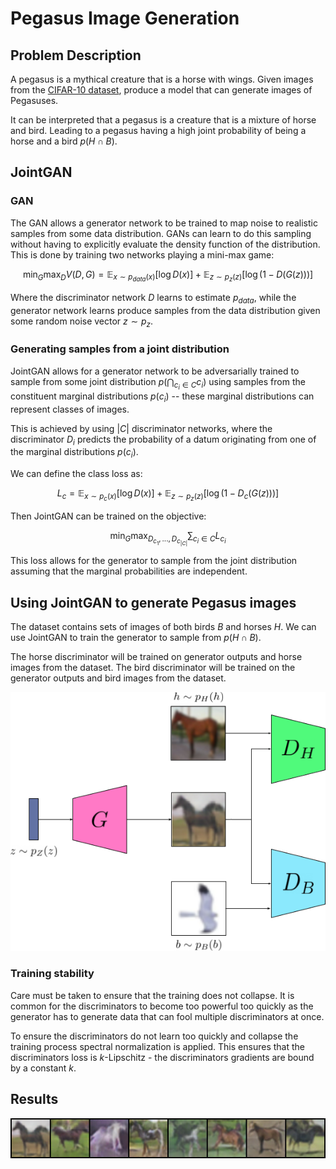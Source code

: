 # Pegasus Image Generation

## Problem Description

A pegasus is a mythical creature that is a horse with wings. Given images from the [CIFAR-10 dataset](https://www.cs.toronto.edu/~kriz/cifar.html), produce a model that can generate images of Pegasuses.

It can be interpreted that a pegasus is a creature that is a mixture of horse and bird. Leading to a pegasus having a high joint probability of being a horse and a bird $p(H \cap B)$.

## JointGAN

### GAN
The GAN allows a generator network to be trained to map noise to realistic samples from some data distribution. GANs can learn to do this sampling without having to explicitly evaluate the density function of the distribution. This is done by training two networks playing a mini-max game:

$$\min_G \max_D V(D,G) =\mathbb{E}_{x\sim p_{data}(x)}[\log D(x)]+\mathbb{E}_{z\sim p_z(z)}[\log(1-D(G(z)))]$$

Where the discriminator network $D$ learns to estimate $p_{data}$, while the generator network learns produce samples from the data distribution given some random noise vector $z\sim p_{z}$.


### Generating samples from a joint distribution

JointGAN allows for a generator network to be adversarially trained to sample from some joint distribution $p\left(\bigcap_{c_i\in C}c_i\right)$ using samples from the constituent marginal distributions $p\left(c_i\right)$ -- these marginal distributions can represent classes of images.

This is achieved by using $|C|$ discriminator networks, where the discriminator $D_i$ predicts the probability of a datum originating from one of the marginal distributions $p\left(c_i\right)$.

We can define the class loss as:

$$L_c = \mathbb{E}_{x\sim p_{c}(x)}[\log D(x)]+\mathbb{E}_{z\sim p_z(z)}[\log(1-D_c(G(z)))]$$

Then JointGAN can be trained on the objective:

$$\min_G \max_{D_{c_1},...,D_{c_{|C|}}} \sum_{c_i\in C}L_{c_i}$$

This loss allows for the generator to sample from the joint distribution assuming that the marginal probabilities are independent.

## Using JointGAN to generate Pegasus images

The dataset contains sets of images of both birds $B$ and horses $H$. We can use JointGAN to train the generator to sample from $p(H \cap B)$.

The horse discriminator will be trained on generator outputs and horse images from the dataset. The bird discriminator will be trained on the generator outputs and bird images from the dataset.

![Architecture diagram](./img/architecture.png)

### Training stability

Care must be taken to ensure that the training does not collapse. It is common for the discriminators to become too powerful too quickly as the generator has to generate data that can fool multiple discriminators at once.

To ensure the discriminators do not learn too quickly and collapse the training process spectral normalization is applied. This ensures that the discriminators loss is $k$-Lipschitz - the discriminators gradients are bound by a constant $k$.

## Results
![Sample images](./img/sample_images.png)
